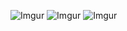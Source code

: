 ![Imgur](https://imgur.com/Ru1h8Kr.jpg)
![Imgur](https://imgur.com/4oBRANv.jpg)
![Imgur](https://imgur.com/5xtNODB.jpg)